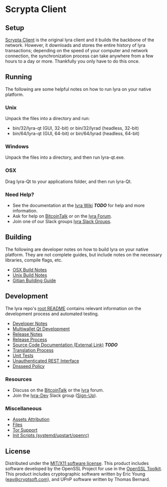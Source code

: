 Scrypta Client
=====================

Setup
---------------------
[Scrypta Client](http://lyra.org/wallet) is the original lyra client and it builds the backbone of the network. However, it downloads and stores the entire history of lyra transactions; depending on the speed of your computer and network connection, the synchronization process can take anywhere from a few hours to a day or more. Thankfully you only have to do this once.

Running
---------------------
The following are some helpful notes on how to run lyra on your native platform.

### Unix

Unpack the files into a directory and run:

- bin/32/lyra-qt (GUI, 32-bit) or bin/32/lyrad (headless, 32-bit)
- bin/64/lyra-qt (GUI, 64-bit) or bin/64/lyrad (headless, 64-bit)

### Windows

Unpack the files into a directory, and then run lyra-qt.exe.

### OSX

Drag lyra-Qt to your applications folder, and then run lyra-Qt.

### Need Help?

* See the documentation at the [lyra Wiki](https://en.bitcoin.it/wiki/Main_Page) ***TODO***
for help and more information.
* Ask for help on [BitcoinTalk](https://bitcointalk.org/index.php?topic=1262920.0) or on the [lyra Forum](http://forum.lyra.org/).
* Join one of our Slack groups [lyra Slack Groups](https://lyra.org/slack-logins/).

Building
---------------------
The following are developer notes on how to build lyra on your native platform. They are not complete guides, but include notes on the necessary libraries, compile flags, etc.

- [OSX Build Notes](build-osx.md)
- [Unix Build Notes](build-unix.md)
- [Gitian Building Guide](gitian-building.md)

Development
---------------------
The lyra repo's [root README](https://github.com/lyra-Project/lyra/blob/master/README.md) contains relevant information on the development process and automated testing.

- [Developer Notes](developer-notes.md)
- [Multiwallet Qt Development](multiwallet-qt.md)
- [Release Notes](release-notes.md)
- [Release Process](release-process.md)
- [Source Code Documentation (External Link)](https://dev.visucore.com/bitcoin/doxygen/) ***TODO***
- [Translation Process](translation_process.md)
- [Unit Tests](unit-tests.md)
- [Unauthenticated REST Interface](REST-interface.md)
- [Dnsseed Policy](dnsseed-policy.md)

### Resources

* Discuss on the [BitcoinTalk](https://bitcointalk.org/index.php?topic=1262920.0) or the [lyra](http://forum.lyra.org/) forum.
* Join the [lyra-Dev](https://lyra-dev.slack.com/) Slack group ([Sign-Up](https://lyra-dev.herokuapp.com/)).

### Miscellaneous
- [Assets Attribution](assets-attribution.md)
- [Files](files.md)
- [Tor Support](tor.md)
- [Init Scripts (systemd/upstart/openrc)](init.md)

License
---------------------
Distributed under the [MIT/X11 software license](http://www.opensource.org/licenses/mit-license.php).
This product includes software developed by the OpenSSL Project for use in the [OpenSSL Toolkit](https://www.openssl.org/). This product includes
cryptographic software written by Eric Young ([eay@cryptsoft.com](mailto:eay@cryptsoft.com)), and UPnP software written by Thomas Bernard.
